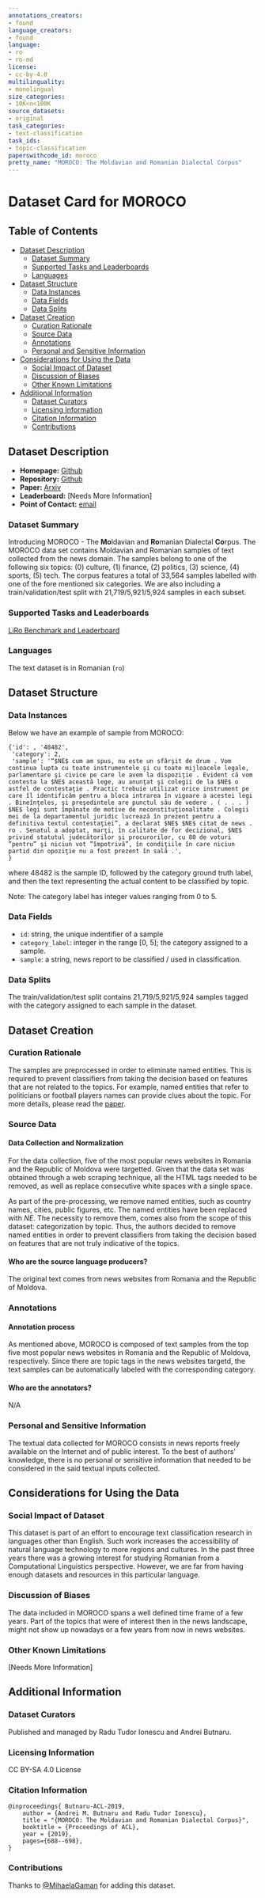 ```yaml
---
annotations_creators:
- found
language_creators:
- found
language:
- ro
- ro-md
license:
- cc-by-4.0
multilinguality:
- monolingual
size_categories:
- 10K<n<100K
source_datasets:
- original
task_categories:
- text-classification
task_ids:
- topic-classification
paperswithcode_id: moroco
pretty_name: "MOROCO: The Moldavian and Romanian Dialectal Corpus"
---
```


# Dataset Card for MOROCO

## Table of Contents
- [Dataset Description](#dataset-description)
  - [Dataset Summary](#dataset-summary)
  - [Supported Tasks and Leaderboards](#supported-tasks-and-leaderboards)
  - [Languages](#languages)
- [Dataset Structure](#dataset-structure)
  - [Data Instances](#data-instances)
  - [Data Fields](#data-fields)
  - [Data Splits](#data-splits)
- [Dataset Creation](#dataset-creation)
  - [Curation Rationale](#curation-rationale)
  - [Source Data](#source-data)
  - [Annotations](#annotations)
  - [Personal and Sensitive Information](#personal-and-sensitive-information)
- [Considerations for Using the Data](#considerations-for-using-the-data)
  - [Social Impact of Dataset](#social-impact-of-dataset)
  - [Discussion of Biases](#discussion-of-biases)
  - [Other Known Limitations](#other-known-limitations)
- [Additional Information](#additional-information)
  - [Dataset Curators](#dataset-curators)
  - [Licensing Information](#licensing-information)
  - [Citation Information](#citation-information)
  - [Contributions](#contributions)

## Dataset Description

- **Homepage:** [Github](https://github.com/butnaruandrei/MOROCO)
- **Repository:** [Github](https://github.com/butnaruandrei/MOROCO)
- **Paper:** [Arxiv](https://arxiv.org/abs/1901.06543)
- **Leaderboard:** [Needs More Information]
- **Point of Contact:** [email](raducu.ionescu@gmail.com)

### Dataset Summary

Introducing MOROCO - The **Mo**ldavian and **Ro**manian Dialectal **Co**rpus. The MOROCO data set contains Moldavian and Romanian samples of text collected from the news domain. The samples belong to one of the following six topics: (0) culture, (1) finance, (2) politics, (3) science, (4) sports, (5) tech. The corpus features a total of 33,564 samples labelled with one of the fore mentioned six categories. We are also including a train/validation/test split with 21,719/5,921/5,924 samples in each subset.

### Supported Tasks and Leaderboards

[LiRo Benchmark and Leaderboard](https://eemlcommunity.github.io/ro_benchmark_leaderboard/site/)

### Languages

The text dataset is in Romanian (`ro`)

## Dataset Structure

### Data Instances

Below we have an example of sample from MOROCO:

```
{'id': , '48482',
 'category': 2, 
 'sample': '“$NE$ cum am spus, nu este un sfârşit de drum . Vom continua lupta cu toate instrumentele şi cu toate mijloacele legale, parlamentare şi civice pe care le avem la dispoziţie . Evident că vom contesta la $NE$ această lege, au anunţat şi colegii de la $NE$ o astfel de contestaţie . Practic trebuie utilizat orice instrument pe care îl identificăm pentru a bloca intrarea în vigoare a acestei legi . Bineînţeles, şi preşedintele are punctul său de vedere . ( . . . ) $NE$ legi sunt împănate de motive de neconstituţionalitate . Colegii mei de la departamentul juridic lucrează în prezent pentru a definitiva textul contestaţiei”, a declarat $NE$ $NE$ citat de news . ro . Senatul a adoptat, marţi, în calitate de for decizional, $NE$ privind statutul judecătorilor şi procurorilor, cu 80 de voturi ”pentru” şi niciun vot ”împotrivă”, în condiţiile în care niciun partid din opoziţie nu a fost prezent în sală .',
}
```

where 48482 is the sample ID, followed by the category ground truth label, and then the text representing the actual content to be classified by topic.

Note: The category label has integer values ranging from 0 to 5.


### Data Fields

- `id`: string, the unique indentifier of a sample
- `category_label`: integer in the range [0, 5]; the category assigned to a sample.
- `sample`: a string, news report to be classified / used in classification.

### Data Splits

The train/validation/test split contains 21,719/5,921/5,924 samples tagged with the category assigned to each sample in the dataset.

## Dataset Creation

### Curation Rationale

The samples are preprocessed in order to eliminate named entities. This is required to prevent classifiers from taking the decision based on features that are not related to the topics. 
For example, named entities that refer to politicians or football players names can provide clues about the topic. For more details, please read the [paper](https://arxiv.org/abs/1901.06543).

### Source Data


#### Data Collection and Normalization

For the data collection, five of the most popular news websites in Romania and the Republic of Moldova were targetted. Given that the data set was obtained through a web scraping technique, all the HTML tags needed to be removed, as well as replace consecutive white spaces with a single space. 

As part of the pre-processing, we remove named entities, such as country names, cities, public figures, etc. The named entities have been replaced with $NE$. The necessity to remove them, comes also from the scope of this dataset: categorization by topic. Thus, the authors decided to remove named entities in order to prevent classifiers from taking the decision based on features that are not truly indicative of the topics. 

#### Who are the source language producers?

The original text comes from news websites from Romania and the Republic of Moldova.

### Annotations

#### Annotation process

As mentioned above, MOROCO is composed of text samples from the top five most popular news websites in Romania and the Republic of Moldova, respectively. Since there are topic tags in the news websites targetd, the text samples can be automatically labeled with the corresponding category.

#### Who are the annotators?

N/A

### Personal and Sensitive Information

The textual data collected for MOROCO consists in news reports freely available on the Internet and of public interest. 
To the best of authors' knowledge, there is no personal or sensitive information that needed to be considered in the said textual inputs collected.

## Considerations for Using the Data

### Social Impact of Dataset

This dataset is part of an effort to encourage text classification research in languages other than English. Such work increases the accessibility of natural language technology to more regions and cultures. 
In the past three years there was a growing interest for studying Romanian from a Computational Linguistics perspective. However, we are far from having enough datasets and resources in this particular language.

### Discussion of Biases

The data included in MOROCO spans a well defined time frame of a few years. Part of the topics that were of interest then in the news landscape, might not show up nowadays or a few years from now in news websites.

### Other Known Limitations

[Needs More Information]

## Additional Information

### Dataset Curators

Published and managed by Radu Tudor Ionescu and Andrei Butnaru.

### Licensing Information

CC BY-SA 4.0 License

### Citation Information

```
@inproceedings{ Butnaru-ACL-2019,
    author = {Andrei M. Butnaru and Radu Tudor Ionescu},
    title = "{MOROCO: The Moldavian and Romanian Dialectal Corpus}",
    booktitle = {Proceedings of ACL},
    year = {2019},
    pages={688--698},
}
```

### Contributions

Thanks to [@MihaelaGaman](https://github.com/MihaelaGaman) for adding this dataset.

